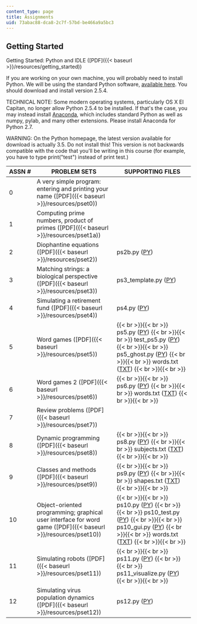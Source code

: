 ```yaml
---
content_type: page
title: Assignments
uid: 73abac88-dca8-2c7f-57bd-be466a9a5bc3
---
```


Getting Started
---------------

Getting Started: Python and IDLE ([PDF]({{< baseurl >}}/resources/getting_started))

If you are working on your own machine, you will probably need to install Python. We will be using the standard Python software, [available here](http://python.org/download/). You should download and install version 2.5.4.

TECHNICAL NOTE: Some modern operating systems, particularly OS X El Capitan, no longer allow Python 2.5.4 to be installed. If that's the case, you may instead install [Anaconda](https://www.anaconda.com/products/individual), which includes standard Python as well as numpy, pylab, and many other extensions. Please install Anaconda for Python 2.7.

WARNING: On the Python homepage, the latest version available for download is actually 3.5. Do not install this! This version is not backwards compatible with the code that you'll be writing in this course (for example, you have to type print("test") instead of print test.)

| ASSN # | PROBLEM SETS | SUPPORTING FILES |
| --- | --- | --- |
| 0 | A very simple program: entering and printing your name ([PDF]({{< baseurl >}}/resources/pset0)) | &nbsp; |
| 1 | Computing prime numbers, product of primes ([PDF]({{< baseurl >}}/resources/pset1a)) | &nbsp; |
| 2 | Diophantine equations ([PDF]({{< baseurl >}}/resources/pset2)) | ps2b.py ([PY](/courses/electrical-engineering-and-computer-science/6-00-introduction-to-computer-science-and-programming-fall-2008/assignments/ps2b.py)) |
| 3 | Matching strings: a biological perspective ([PDF]({{< baseurl >}}/resources/pset3)) | ps3\_template.py ([PY](/courses/electrical-engineering-and-computer-science/6-00-introduction-to-computer-science-and-programming-fall-2008/assignments/ps3_template.py)) |
| 4 | Simulating a retirement fund ([PDF]({{< baseurl >}}/resources/pset4)) | ps4.py ([PY](/courses/electrical-engineering-and-computer-science/6-00-introduction-to-computer-science-and-programming-fall-2008/assignments/ps4.py)) |
| 5 | Word games ([PDF]({{< baseurl >}}/resources/pset5)) |  {{< br >}}{{< br >}} ps5.py ([PY](/courses/electrical-engineering-and-computer-science/6-00-introduction-to-computer-science-and-programming-fall-2008/assignments/ps5.py)) {{< br >}}{{< br >}} test\_ps5.py ([PY](/courses/electrical-engineering-and-computer-science/6-00-introduction-to-computer-science-and-programming-fall-2008/assignments/test_ps5.py)) {{< br >}}{{< br >}} ps5\_ghost.py ([PY](/courses/electrical-engineering-and-computer-science/6-00-introduction-to-computer-science-and-programming-fall-2008/assignments/ps5_ghost.py)) {{< br >}}{{< br >}} words.txt ([TXT](/courses/electrical-engineering-and-computer-science/6-00-introduction-to-computer-science-and-programming-fall-2008/assignments/words.txt)) {{< br >}}{{< br >}}  |
| 6 | Word games 2 ([PDF]({{< baseurl >}}/resources/pset6)) |  {{< br >}}{{< br >}} ps6.py ([PY](/courses/electrical-engineering-and-computer-science/6-00-introduction-to-computer-science-and-programming-fall-2008/assignments/ps6.py)) {{< br >}}{{< br >}} words.txt ([TXT](/courses/electrical-engineering-and-computer-science/6-00-introduction-to-computer-science-and-programming-fall-2008/assignments/words.txt)) {{< br >}}{{< br >}}  |
| 7 | Review problems ([PDF]({{< baseurl >}}/resources/pset7)) | &nbsp; |
| 8 | Dynamic programming ([PDF]({{< baseurl >}}/resources/pset8)) |  {{< br >}}{{< br >}} ps8.py ([PY](/courses/electrical-engineering-and-computer-science/6-00-introduction-to-computer-science-and-programming-fall-2008/assignments/ps8.py)) {{< br >}}{{< br >}} subjects.txt ([TXT](/courses/electrical-engineering-and-computer-science/6-00-introduction-to-computer-science-and-programming-fall-2008/assignments/subjects.txt)) {{< br >}}{{< br >}}  |
| 9 | Classes and methods ([PDF]({{< baseurl >}}/resources/pset9)) |  {{< br >}}{{< br >}} ps9.py ([PY](/courses/electrical-engineering-and-computer-science/6-00-introduction-to-computer-science-and-programming-fall-2008/assignments/ps9.py)) {{< br >}}{{< br >}} shapes.txt ([TXT](/courses/electrical-engineering-and-computer-science/6-00-introduction-to-computer-science-and-programming-fall-2008/assignments/shapes.txt)) {{< br >}}{{< br >}}  |
| 10 | Object-oriented programming; graphical user interface for word game ([PDF]({{< baseurl >}}/resources/pset10)) |  {{< br >}}{{< br >}} ps10.py ([PY](/courses/electrical-engineering-and-computer-science/6-00-introduction-to-computer-science-and-programming-fall-2008/assignments/ps10.py)) {{< br >}}{{< br >}} ps10\_test.py ([PY](/courses/electrical-engineering-and-computer-science/6-00-introduction-to-computer-science-and-programming-fall-2008/assignments/ps10_test.py)) {{< br >}}{{< br >}} ps10\_gui.py ([PY](/courses/electrical-engineering-and-computer-science/6-00-introduction-to-computer-science-and-programming-fall-2008/assignments/ps10_gui.py)) {{< br >}}{{< br >}} words.txt ([TXT](/courses/electrical-engineering-and-computer-science/6-00-introduction-to-computer-science-and-programming-fall-2008/assignments/words.txt)) {{< br >}}{{< br >}}  |
| 11 | Simulating robots ([PDF]({{< baseurl >}}/resources/pset11)) |  {{< br >}}{{< br >}} ps11.py ([PY](/courses/electrical-engineering-and-computer-science/6-00-introduction-to-computer-science-and-programming-fall-2008/assignments/ps11.py)) {{< br >}}{{< br >}} ps11\_visualize.py ([PY](/courses/electrical-engineering-and-computer-science/6-00-introduction-to-computer-science-and-programming-fall-2008/assignments/ps11_visualize.py)) {{< br >}}{{< br >}}  |
| 12 | Simulating virus population dynamics ([PDF]({{< baseurl >}}/resources/pset12)) | ps12.py ([PY](/courses/electrical-engineering-and-computer-science/6-00-introduction-to-computer-science-and-programming-fall-2008/assignments/ps12.py))